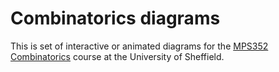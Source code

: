 # Combinatorics diagrams

This is set of interactive or animated diagrams for the [MPS352 Combinatorics](https://strickland1.org/courses/MPS352) course at the University of Sheffield.
